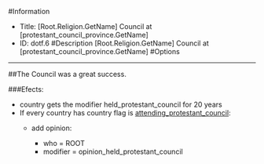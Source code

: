 #Information
 - Title: [Root.Religion.GetName] Council at [protestant_council_province.GetName]
 - ID: dotf.6
#Description
[Root.Religion.GetName] Council at [protestant_council_province.GetName]
#Options

___
##The Council was a great success.

###Efects:<ul><li>country gets the modifier held_protestant_council for 20 years</li><li>If every country has country flag is [attending_protestant_council](../flags/attending_protestant_council.md):</li><ul><li>add opinion:</li><ul><li>who = ROOT</li><li>modifier = opinion_held_protestant_council</li></ul></ul></ul>

